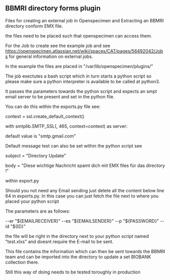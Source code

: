 ## BBMRI directory forms plugin

Files for creating an external job in Openspecimen and Extracting an BBMRI directory conform EMX file.

the files need to be placed such that openspecimen can access them.

For the Job to create see the example job and see https://openspecimen.atlassian.net/wiki/spaces/CAT/pages/56492042/Jobs for general information on external jobs.


In the example the files are placed in "/var/lib/openspecimen/plugins/"

The job exectutes a bash script which in turn starts a python script so please make sure a python interpreter is available to be called at python3.

It passes the parameters towards the python script and expects an smpt email server to be present and set in the python file.

You can do this within the exports.py file see:

context = ssl.create_default_context()

with smtplib.SMTP_SSL(<your-server-here>, 465, context=context) as server:

default value is "smtp.gmail.com"
  
Default message test can also be set within the python script see
  
subject = "Directory Update"

body = "Diese wichtige Nachricht spamt dich mit EMX files für das directory !"
  
within export.py
  
Should you not need any Email sending just delete all the content below line 64 in exports.py. In this case you can just fetch the file next to where you placed your python script
  
The parameters are as follows:

--er "${EMAILRECEIVER}"  --es "${EMAILSENDER}" --p "${PASSWORD}" --id "${ID}"
  
the file will be right in the directory next to your python script named "test.xlxs" and doesnt require the E-mail to be sent.

This file contains the information which can then be sent towards the BBMRI team and can be imported into the directory to update a set BIOBANK collection there.

Still this way of doing needs to be tested toroughly in production 
